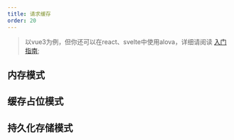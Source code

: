 ```yaml
---
title: 请求缓存
order: 20
---
```


> 以vue3为例，但你还可以在react、svelte中使用alova，详细请阅读 [入门指南](/zh/overview/);

## 内存模式



## 缓存占位模式


## 持久化存储模式